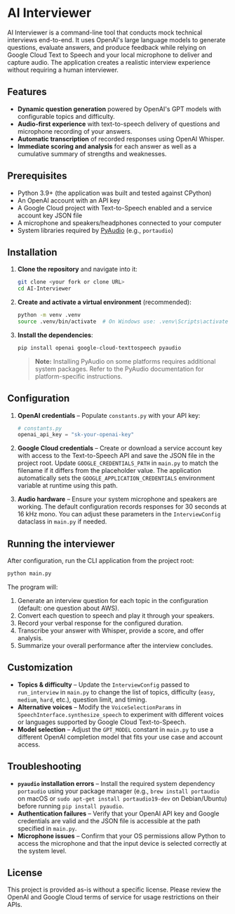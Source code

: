 # AI Interviewer

AI Interviewer is a command-line tool that conducts mock technical interviews
end-to-end. It uses OpenAI's large language models to generate questions,
evaluate answers, and produce feedback while relying on Google Cloud Text to
Speech and your local microphone to deliver and capture audio. The application
creates a realistic interview experience without requiring a human interviewer.

## Features

- **Dynamic question generation** powered by OpenAI's GPT models with
  configurable topics and difficulty.
- **Audio-first experience** with text-to-speech delivery of questions and
  microphone recording of your answers.
- **Automatic transcription** of recorded responses using OpenAI Whisper.
- **Immediate scoring and analysis** for each answer as well as a cumulative
  summary of strengths and weaknesses.

## Prerequisites

- Python 3.9+ (the application was built and tested against CPython)
- An OpenAI account with an API key
- A Google Cloud project with Text-to-Speech enabled and a service account key
  JSON file
- A microphone and speakers/headphones connected to your computer
- System libraries required by [PyAudio](https://people.csail.mit.edu/hubert/pyaudio/)
  (e.g., `portaudio`)

## Installation

1. **Clone the repository** and navigate into it:

   ```bash
   git clone <your fork or clone URL>
   cd AI-Interviewer
   ```

2. **Create and activate a virtual environment** (recommended):

   ```bash
   python -m venv .venv
   source .venv/bin/activate  # On Windows use: .venv\Scripts\activate
   ```

3. **Install the dependencies**:

   ```bash
   pip install openai google-cloud-texttospeech pyaudio
   ```

   > **Note:** Installing PyAudio on some platforms requires additional system
   > packages. Refer to the PyAudio documentation for platform-specific
   > instructions.

## Configuration

1. **OpenAI credentials** – Populate `constants.py` with your API key:

   ```python
   # constants.py
   openai_api_key = "sk-your-openai-key"
   ```

2. **Google Cloud credentials** – Create or download a service account key with
   access to the Text-to-Speech API and save the JSON file in the project root.
   Update `GOOGLE_CREDENTIALS_PATH` in `main.py` to match the filename if it
   differs from the placeholder value. The application automatically sets the
   `GOOGLE_APPLICATION_CREDENTIALS` environment variable at runtime using this
   path.

3. **Audio hardware** – Ensure your system microphone and speakers are working.
   The default configuration records responses for 30 seconds at 16 kHz mono.
   You can adjust these parameters in the `InterviewConfig` dataclass in
   `main.py` if needed.

## Running the interviewer

After configuration, run the CLI application from the project root:

```bash
python main.py
```

The program will:

1. Generate an interview question for each topic in the configuration (default:
   one question about AWS).
2. Convert each question to speech and play it through your speakers.
3. Record your verbal response for the configured duration.
4. Transcribe your answer with Whisper, provide a score, and offer analysis.
5. Summarize your overall performance after the interview concludes.

## Customization

- **Topics & difficulty** – Update the `InterviewConfig` passed to `run_interview`
  in `main.py` to change the list of topics, difficulty (`easy`, `medium`,
  `hard`, etc.), question limit, and timing.
- **Alternative voices** – Modify the `VoiceSelectionParams` in
  `SpeechInterface.synthesize_speech` to experiment with different voices or
  languages supported by Google Cloud Text-to-Speech.
- **Model selection** – Adjust the `GPT_MODEL` constant in `main.py` to use a
  different OpenAI completion model that fits your use case and account access.

## Troubleshooting

- **`pyaudio` installation errors** – Install the required system dependency
  `portaudio` using your package manager (e.g., `brew install portaudio` on
  macOS or `sudo apt-get install portaudio19-dev` on Debian/Ubuntu) before
  running `pip install pyaudio`.
- **Authentication failures** – Verify that your OpenAI API key and Google
  credentials are valid and the JSON file is accessible at the path specified
  in `main.py`.
- **Microphone issues** – Confirm that your OS permissions allow Python to
  access the microphone and that the input device is selected correctly at the
  system level.

## License

This project is provided as-is without a specific license. Please review the
OpenAI and Google Cloud terms of service for usage restrictions on their APIs.
